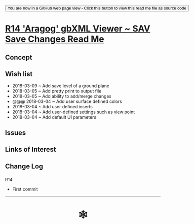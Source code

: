 <span style=display:none; >[You are now in a GitHub source code view - click this link to view Read Me file as a web page](http://www.ladybug.tools/spider/index.html#gbxml-viewer/r14/gv-sav-save-changes/README.md "View file as a web page." ) </span>

<div><input type=button onclick="window.location.href='https://github.com/ladybug-tools/spider/blob/master/gbxml-viewer/r14/gv-sav-save-changes/README-template.md'";
value='You are now in a GitHub web page view - Click this button to view this read me file as source code' ></div>

# [R14 'Aragog' gbXML Viewer ~ SAV Save Changes Read Me]( #gbxml-viewer/r14/gv-sav-save-changes/README-template.md )

<!--
<iframe class=iframeReadMe src=https://www.ladybug.tools/spider/gbxml-viewer/r14/xxxxx/gv-tmp.html width=100% height=400px >Iframes are not displayed on github.com</iframe>


## Full screen test script: [ZZZZZ]( https://www.ladybug.tools/spider/gbxml-viewer/r14/xxxxx/gv-tmp.html )
-->


## Concept



## Wish list

* 2018-03-09 ~ Add save level of a ground plane
* 2018-03-05 ~ Add pretty print to output file
* 2018-03-05 ~ Add ability to add/merge changes
* @@@ 2018-03-04 ~ Add user surface defined colors
* 2018-03-04 ~ Add user defined inserts
* 2018-03-04 ~ Add user-defined settings such as view point
* 2018-03-04 ~ Add default UI parameters


## Issues



## Links of Interest



## Change Log

###

R14
* First commit

***

# <center title="hello!" ><a href=javascript:window.scrollTo(0,0); style=text-decoration:none; > &#x1f578; </a></center>



